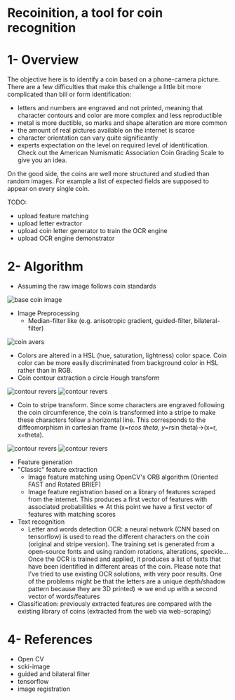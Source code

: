 # Recoinition, a tool for coin recognition

# 1- Overview
The objective here is to identify a coin based on a phone-camera picture. There are a few difficulties that make this challenge a little bit more complicated than bill or form identification:
* letters and numbers are engraved and not printed, meaning that character contours and color are more complex and less reproductible
* metal is more ductible, so marks and shape alteration are more common
* the amount of real pictures available on the internet is scarce
* character orientation can vary quite significantly
* experts expectation on the level on required level of identification. Check out the American Numismatic Association Coin Grading Scale to give you an idea.

On the good side, the coins are well more structured and studied than random images. For example a list of expected fields are supposed to appear on every single coin.

TODO:
* upload feature matching
* upload letter extractor
* upload coin letter generator to train the OCR engine
* upload OCR engine demonstrator

# 2- Algorithm
* Assuming the raw image follows coin standards

![base coin image](https://github.com/GreenIron/Recoinition/blob/master/Examples/1) 
* Image Preprocessing
  * Median-filter like (e.g. anisotropic gradient, guided-filter, bilateral-filter)
  
![coin avers](https://github.com/GreenIron/Recoinition/blob/master/Examples/5)
  * Colors are altered in a HSL (hue, saturation, lightness) color space. Coin color can be more easily discriminated from background color in HSL rather than in RGB.
  * Coin contour extraction a circle Hough transform
  
 ![contour revers](https://github.com/GreenIron/Recoinition/blob/master/Examples/2)
![contour revers](https://github.com/GreenIron/Recoinition/blob/master/Examples/3)
  * Coin to stripe transform. Since some characters are engraved following the coin circumference, the coin is transformed into a stripe to make these characters follow a horizontal line. This corresponds to the diffeomorphism in cartesian frame (x=r*cos theta, y=r*sin theta)->(x=r, x=theta).
  
![contour revers](https://github.com/GreenIron/Recoinition/blob/master/Examples/6)
![contour revers](https://github.com/GreenIron/Recoinition/blob/master/Examples/7)
* Feature generation
 * "Classic" feature extraction
   * Image feature matching using OpenCV's ORB algorithm (Oriented FAST and Rotated BRIEF)
   * Image feature registration based on a library of features scraped from the internet. This produces a first vector of features with associated probabilities
   => At this point we have a first vector of features with matching scores
* Text recognition
   * Letter and words detection
    OCR: a neural network (CNN based on tensorflow) is used to read the different characters on the coin (original and stripe version). The training set is generated from a open-source fonts and using random rotations, alterations, speckle... Once the OCR is trained and applied, it produces a list of texts that have been identified in different areas of the coin. Please note that I've tried to use existing OCR solutions, with very poor results. One of the problems might be that the letters are a unique depth/shadow pattern because they are 3D printed)
 => we end up with a second vector of words/features
* Classification: previously extracted features are compared with the existing library of coins (extracted from the web via web-scraping) 

# 4- References
* Open CV
* scki-image 
* guided and bilateral filter
* tensorflow
* image registration

